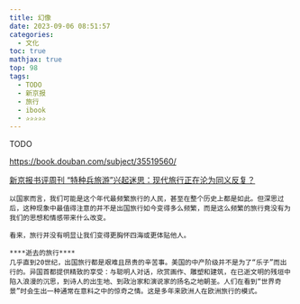 ```yaml
---
title: 幻像
date: 2023-09-06 08:51:57
categories:
  - 文化
toc: true
mathjax: true
top: 98
tags:
  - TODO
  - 新京报
  - 旅行
  - ibook
  - ✰✰✰✰✰
---
```


TODO





 <!-- more -->

 https://book.douban.com/subject/35519560/


[新京报书评周刊 “特种兵旅游”兴起迷思：现代旅行正在沦为同义反复？](https://mp.weixin.qq.com/s/zjMWup8ZNdaU72vmT0LgXA/)
```
以国家而言，我们可能是这个年代最频繁旅行的人民，甚至在整个历史上都是如此。但深思过后，这种现象中最值得注意的并不是出国旅行如今变得多么频繁，而是这么频繁的旅行竟没有为我们的思想和情感带来什么改变。

看来，旅行并没有明显让我们变得更胸怀四海或更体贴他人。

****逝去的旅行****
几乎直到20世纪，出国旅行都是艰难且昂贵的辛苦事。美国的中产阶级并不是为了“乐子”而出行的。异国首都提供精致的享受：与聪明人对话，欣赏画作、雕塑和建筑，在已逝文明的残垣中陷入浪漫的沉思，到诗人的出生地、到政治家和演说家的扬名之地朝圣。人们在看到“世界奇景”时会生出一种通常在意料之中的惊奇之情。这是多年来欧洲人在欧洲旅行的模式。



```

